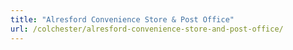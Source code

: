```yaml
---
title: "Alresford Convenience Store & Post Office"
url: /colchester/alresford-convenience-store-and-post-office/
---
```


